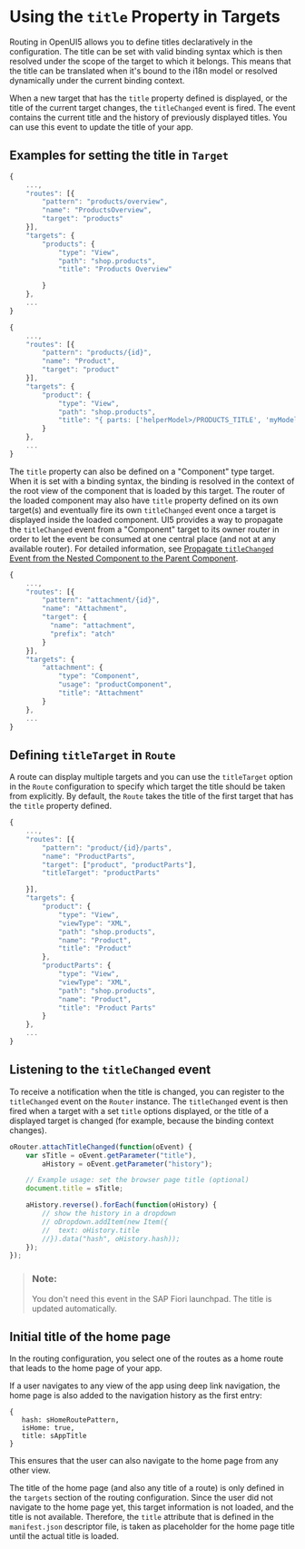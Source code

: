 <!-- loio1238d706b130433c9bd6b85cfb77cece -->

# Using the `title` Property in Targets

Routing in OpenUI5 allows you to define titles declaratively in the configuration. The title can be set with valid binding syntax which is then resolved under the scope of the target to which it belongs. This means that the title can be translated when it's bound to the i18n model or resolved dynamically under the current binding context.

When a new target that has the `title` property defined is displayed, or the title of the current target changes, the `titleChanged` event is fired. The event contains the current title and the history of previously displayed titles. You can use this event to update the title of your app.



## Examples for setting the title in `Target`

```js
{
    ...,
    "routes": [{
        "pattern": "products/overview",
        "name": "ProductsOverview",
        "target": "products"
    }],
    "targets": {
        "products": {
            "type": "View",
            "path": "shop.products",
            "title": "Products Overview"

        }
    },
    ...
}
```

```js
{
    ...,
    "routes": [{
        "pattern": "products/{id}",
        "name": "Product",
        "target": "product"
    }],
    "targets": {
        "product": {
            "type": "View",
            "path": "shop.products",
            "title": "{ parts: ['helperModel>/PRODUCTS_TITLE', 'myModel>productName'], formatter: '.myFormatterFunction' }"
        }
    },
    ...
}
```

The `title` property can also be defined on a "Component" type target. When it is set with a binding syntax, the binding is resolved in the context of the root view of the component that is loaded by this target. The router of the loaded component may also have `title` property defined on its own target\(s\) and eventually fire its own `titleChanged` event once a target is displayed inside the loaded component. UI5 provides a way to propagate the `titleChanged` event from a "Component" target to its owner router in order to let the event be consumed at one central place \(and not at any available router\). For detailed information, see [Propagate `titleChanged` Event from the Nested Component to the Parent Component](enabling-routing-in-nested-components-fb19f50.md#loiofb19f501b16e4e4991eb6a017770945b__section_PropagateTitleChanged).

```js
{
    ...,
    "routes": [{
        "pattern": "attachment/{id}",
        "name": "Attachment",
        "target": {
          "name": "attachment",
          "prefix": "atch"
        }
    }],
    "targets": {
        "attachment": {
            "type": "Component",
            "usage": "productComponent",
            "title": "Attachment"
        }
    },
    ...
}
```



## Defining `titleTarget` in `Route`

A route can display multiple targets and you can use the `titleTarget` option in the `Route` configuration to specify which target the title should be taken from explicitly. By default, the `Route` takes the title of the first target that has the `title` property defined.

```js
{
    ...,
    "routes": [{
        "pattern": "product/{id}/parts",
        "name": "ProductParts",
        "target": ["product", "productParts"],
        "titleTarget": "productParts"

    }],
    "targets": {
        "product": {
            "type": "View",
            "viewType": "XML",
            "path": "shop.products",
            "name": "Product",
            "title": "Product"
        },
        "productParts": {
            "type": "View",
            "viewType": "XML",
            "path": "shop.products",
            "name": "Product",
            "title": "Product Parts"
        }
    },
    ...
}
```



## Listening to the `titleChanged` event

To receive a notification when the title is changed, you can register to the `titleChanged` event on the `Router` instance. The `titleChanged` event is then fired when a target with a set `title` options displayed, or the title of a displayed target is changed \(for example, because the binding context changes\).

```js
oRouter.attachTitleChanged(function(oEvent) {
    var sTitle = oEvent.getParameter("title"),
        aHistory = oEvent.getParameter("history");

    // Example usage: set the browser page title (optional)
    document.title = sTitle;

    aHistory.reverse().forEach(function(oHistory) {
        // show the history in a dropdown
        // oDropdown.addItem(new Item({
        //	text: oHistory.title
        //}).data("hash", oHistory.hash));
    });
});
```

> ### Note:  
> You don't need this event in the SAP Fiori launchpad. The title is updated automatically.



## Initial title of the home page

In the routing configuration, you select one of the routes as a home route that leads to the home page of your app.

If a user navigates to any view of the app using deep link navigation, the home page is also added to the navigation history as the first entry:

```
{
   hash: sHomeRoutePattern,
   isHome: true,
   title: sAppTitle
}
```

This ensures that the user can also navigate to the home page from any other view.

The title of the home page \(and also any title of a route\) is only defined in the `targets` section of the routing configuration. Since the user did not navigate to the home page yet, this target information is not loaded, and the title is not available. Therefore, the `title` attribute that is defined in the `manifest.json` descriptor file, is taken as placeholder for the home page title until the actual title is loaded.

